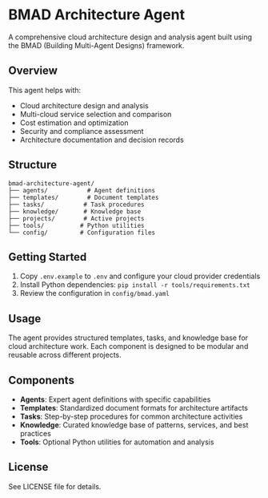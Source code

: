 # BMAD Architecture Agent

A comprehensive cloud architecture design and analysis agent built using the BMAD (Building Multi-Agent Designs) framework.

## Overview

This agent helps with:
- Cloud architecture design and analysis
- Multi-cloud service selection and comparison
- Cost estimation and optimization
- Security and compliance assessment
- Architecture documentation and decision records

## Structure

```
bmad-architecture-agent/
├── agents/           # Agent definitions
├── templates/        # Document templates
├── tasks/           # Task procedures
├── knowledge/       # Knowledge base
├── projects/        # Active projects
├── tools/          # Python utilities
└── config/         # Configuration files
```

## Getting Started

1. Copy `.env.example` to `.env` and configure your cloud provider credentials
2. Install Python dependencies: `pip install -r tools/requirements.txt`
3. Review the configuration in `config/bmad.yaml`

## Usage

The agent provides structured templates, tasks, and knowledge base for cloud architecture work. Each component is designed to be modular and reusable across different projects.

## Components

- **Agents**: Expert agent definitions with specific capabilities
- **Templates**: Standardized document formats for architecture artifacts
- **Tasks**: Step-by-step procedures for common architecture activities
- **Knowledge**: Curated knowledge base of patterns, services, and best practices
- **Tools**: Optional Python utilities for automation and analysis

## License

See LICENSE file for details.
